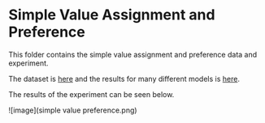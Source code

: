 # Simple Value Assignment and Preference

This folder contains the simple value assignment and preference data and experiment.

The dataset is [here](rational.md) and the results for many different models is [here](data).

The results of the experiment can be seen below.

![image](simple value preference.png)
